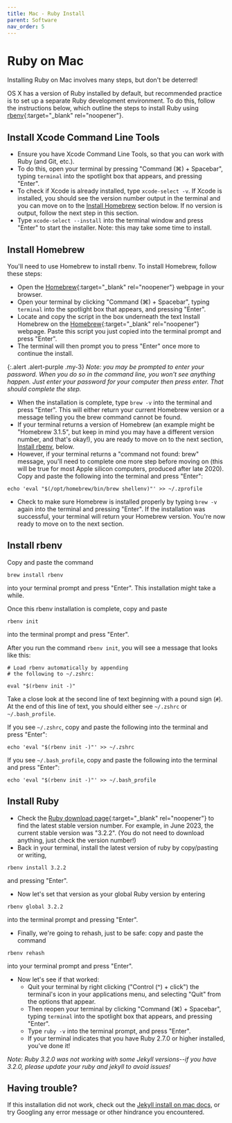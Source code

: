 ```yaml
---
title: Mac - Ruby Install
parent: Software
nav_order: 5
---
```


# Ruby on Mac

Installing Ruby on Mac involves many steps, but don't be deterred!

OS X has a version of Ruby installed by default, but recommended practice is to set up a separate Ruby development environment.
To do this, follow the instructions below, which outline the steps to install Ruby using [rbenv](https://github.com/rbenv/rbenv){:target="_blank" rel="noopener"}.

## Install Xcode Command Line Tools

- Ensure you have Xcode Command Line Tools, so that you can work with Ruby (and Git, etc.).
- To do this, open your terminal by pressing "Command (⌘) + Spacebar", typing `terminal` into the spotlight box that appears, and pressing "Enter".
- To check if Xcode is already installed, type `xcode-select -v`. If Xcode is installed, you should see the version number output in the terminal and you can move on to the [Install Homebrew](#homebrew) section below. If no version is output, follow the next step in this section.
- Type `xcode-select --install` into the terminal window and press "Enter" to start the installer. Note: this may take some time to install.

## Install Homebrew

You'll need to use Homebrew to install rbenv. To install Homebrew, follow these steps:

- Open the [Homebrew](https://brew.sh/){:target="_blank" rel="noopener"} webpage in your browser.
- Open your terminal by clicking "Command (⌘) + Spacebar", typing `terminal` into the spotlight box that appears, and pressing "Enter".
- Locate and copy the script in the box underneath the text Install Homebrew on the [Homebrew](https://brew.sh/){:target="_blank" rel="noopener"} webpage. Paste this script you just copied into the terminal prompt and press "Enter".
- The terminal will then prompt you to press "Enter" once more to continue the install.

{:.alert .alert-purple .my-3}
*Note: you may be prompted to enter your password. When you do so in the command line, you won't see anything happen. Just enter your password for your computer then press enter. That should complete the step.* 

- When the installation is complete, type `brew -v` into the terminal and press "Enter". This will either return your current Homebrew version or a message telling you the brew command cannot be found.
- If your terminal returns a version of Homebrew (an example might be "Homebrew 3.1.5", but keep in mind you may have a different version number, and that's okay!), you are ready to move on to the next section, [Install rbenv](#install-rbenv), below.
- However, if your terminal returns a "command not found: brew" message, you'll need to complete one more step before moving on (this will be true for most Apple silicon computers, produced after late 2020). Copy and paste the following into the terminal and press "Enter":
```
echo 'eval "$(/opt/homebrew/bin/brew shellenv)"' >> ~/.zprofile 
```
- Check to make sure Homebrew is installed properly by typing `brew -v` again into the terminal and pressing "Enter". If the installation was successful, your terminal will return your Homebrew version. You're now ready to move on to the next section.

## Install rbenv

Copy and paste the command 
```
brew install rbenv
```
into your terminal prompt and press "Enter". This installation might take a while.

Once this rbenv installation is complete, copy and paste
```
rbenv init
``` 
into the terminal prompt and press "Enter".

After you run the command `rbenv init`, you will see a message that looks like this:
```
# Load rbenv automatically by appending
# the following to ~/.zshrc:

eval "$(rbenv init -)"
```

Take a close look at the second line of text beginning with a pound sign (`#`).
At the end of this line of text, you should either see `~/.zshrc` or `~/.bash_profile`.

If you see `~/.zshrc`, copy and paste the following into the terminal and press "Enter":
```
echo 'eval "$(rbenv init -)"' >> ~/.zshrc 
```

If you see `~/.bash_profile`, copy and paste the following into the terminal and press "Enter":
```
echo 'eval "$(rbenv init -)"' >> ~/.bash_profile
```

## Install Ruby

- Check the [Ruby download page](https://www.ruby-lang.org/en/downloads/){:target="_blank" rel="noopener"} to find the latest stable version number. For example, in June 2023, the current stable version was "3.2.2". (You do not need to download anything, just check the version number!)
- Back in your terminal, install the latest version of ruby by copy/pasting or writing, 
```
rbenv install 3.2.2
```
and pressing "Enter".
- Now let's set that version as your global Ruby version by entering 
```
rbenv global 3.2.2
```
into the terminal prompt and pressing "Enter".
- Finally, we're going to rehash, just to be safe: copy and paste the command 
```
rbenv rehash
``` 
into your terminal prompt and press "Enter".
- Now let's see if that worked:
    - Quit your terminal by right clicking ("Control (^) + click") the terminal's icon in your applications menu, and selecting "Quit" from the options that appear.
    - Then reopen your terminal by clicking "Command (⌘) + Spacebar", typing `terminal` into the spotlight box that appears, and pressing "Enter".
    - Type `ruby -v` into the terminal prompt, and press "Enter".
    - If your terminal indicates that you have Ruby 2.7.0 or higher installed, you've done it!

*Note: Ruby 3.2.0 was not working with some Jekyll versions--if you have 3.2.0, please update your ruby and jekyll to avoid issues!*

## Having trouble?

If this installation did not work, check out the [Jekyll install on mac docs](https://jekyllrb.com/docs/installation/macos/), or try Googling any error message or other hindrance you encountered.
